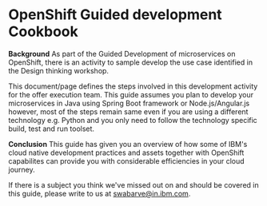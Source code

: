 # OpenShift Guided development Cookbook

**Background**
As part of the Guided Development of microservices on OpenShift,
there is an activity to sample develop the use case identified in the Design thinking workshop.

This document/page defines the steps involved in this development activity for the offer execution team.
This guide assumes you plan to develop your microservices in Java using Spring Boot framework  or Node.js/Angular.js
however, most of the steps remain same even if you are using a different technology e.g. Python
and you only need to follow the technology specific build, test and run toolset.

**Conclusion**
This guide has given you an overview of how some of IBM's cloud native development
practices and assets together with OpenShift capabilites can provide you with
considerable efficiencies in your cloud journey.

If there is a subject you think we've missed out on and should be covered in this guide,
please write to us at swabarve@in.ibm.com.
